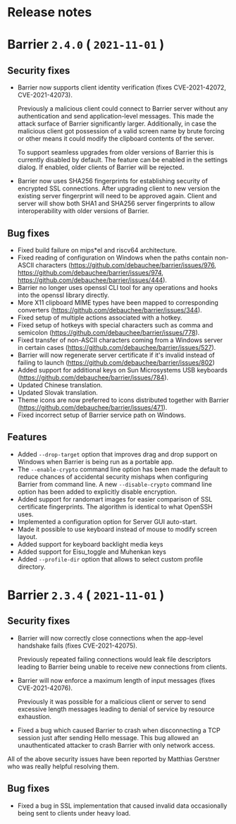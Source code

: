 Release notes
=============

[comment]: <> (towncrier release notes start)

Barrier `2.4.0` ( `2021-11-01` )
================================

Security fixes
--------------

- Barrier now supports client identity verification (fixes CVE-2021-42072, CVE-2021-42073).

  Previously a malicious client could connect to Barrier server without any authentication and
  send application-level messages. This made the attack surface of Barrier significantly larger.
  Additionally, in case the malicious client got possession of a valid screen name by brute forcing
  or other means it could modify the clipboard contents of the server.

  To support seamless upgrades from older versions of Barrier this is currently disabled by default.
  The feature can be enabled in the settings dialog. If enabled, older clients of Barrier will be
  rejected.

- Barrier now uses SHA256 fingerprints for establishing security of encrypted SSL connections.
  After upgrading client to new version the existing server fingerprint will need to be approved
  again. Client and server will show both SHA1 and SHA256 server fingerprints to allow
  interoperability with older versions of Barrier.

Bug fixes
---------

- Fixed build failure on mips*el and riscv64 architecture.
- Fixed reading of configuration on Windows when the paths contain non-ASCII characters
(https://github.com/debauchee/barrier/issues/976, https://github.com/debauchee/barrier/issues/974,
 https://github.com/debauchee/barrier/issues/444).
- Barrier no longer uses openssl CLI tool for any operations and hooks into the openssl library directly.
- More X11 clipboard MIME types have been mapped to corresponding converters (https://github.com/debauchee/barrier/issues/344).
- Fixed setup of multiple actions associated with a hotkey.
- Fixed setup of hotkeys with special characters such as comma and semicolon
  (https://github.com/debauchee/barrier/issues/778).
- Fixed transfer of non-ASCII characters coming from a Windows server in certain cases
 (https://github.com/debauchee/barrier/issues/527).
- Barrier will now regenerate server certificate if it's invalid instead of failing to launch
 (https://github.com/debauchee/barrier/issues/802)
- Added support for additional keys on Sun Microsystems USB keyboards
 (https://github.com/debauchee/barrier/issues/784).
- Updated Chinese translation.
- Updated Slovak translation.
- Theme icons are now preferred to icons distributed together with Barrier
 (https://github.com/debauchee/barrier/issues/471).
- Fixed incorrect setup of Barrier service path on Windows.

Features
--------

- Added `--drop-target` option that improves drag and drop support on Windows when Barrier is
  being run as a portable app.
- The `--enable-crypto` command line option has been made the default to reduce chances of
  accidental security mishaps when configuring Barrier from command line.
  A new `--disable-crypto` command line option has been added to explicitly disable encryption.
- Added support for randomart images for easier comparison of SSL certificate fingerprints.
  The algorithm is identical to what OpenSSH uses.
- Implemented a configuration option for Server GUI auto-start.
- Made it possible to use keyboard instead of mouse to modify screen layout.
- Added support for keyboard backlight media keys
- Added support for Eisu_toggle and Muhenkan keys
- Added `--profile-dir` option that allows to select custom profile directory.

Barrier `2.3.4` ( `2021-11-01` )
================================

Security fixes
--------------

- Barrier will now correctly close connections when the app-level handshake fails (fixes CVE-2021-42075).

  Previously repeated failing connections would leak file descriptors leading to Barrier being unable
  to receive new connections from clients.

- Barrier will now enforce a maximum length of input messages (fixes CVE-2021-42076).

  Previously it was possible for a malicious client or server to send excessive length messages
  leading to denial of service by resource exhaustion.

- Fixed a bug which caused Barrier to crash when disconnecting a TCP session just after sending Hello message.
  This bug allowed an unauthenticated attacker to crash Barrier with only network access.

All of the above security issues have been reported by Matthias Gerstner who was really helpful
resolving them.

Bug fixes
---------

- Fixed a bug in SSL implementation that caused invalid data occasionally being sent to clients
  under heavy load.
